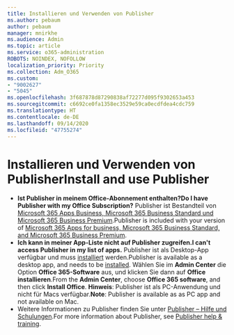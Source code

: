 ```yaml
---
title: Installieren und Verwenden von Publisher
ms.author: pebaum
author: pebaum
manager: mnirkhe
ms.audience: Admin
ms.topic: article
ms.service: o365-administration
ROBOTS: NOINDEX, NOFOLLOW
localization_priority: Priority
ms.collection: Adm_O365
ms.custom:
- "9002627"
- "5045"
ms.openlocfilehash: 3f687878d87290838af72277d095f9302653a453
ms.sourcegitcommit: c6692ce0fa1358ec3529e59ca0ecdfdea4cdc759
ms.translationtype: HT
ms.contentlocale: de-DE
ms.lasthandoff: 09/14/2020
ms.locfileid: "47755274"
---
```

# <a name="install-and-use-publisher"></a><span data-ttu-id="462bf-102">Installieren und Verwenden von Publisher</span><span class="sxs-lookup"><span data-stu-id="462bf-102">Install and use Publisher</span></span>

- <span data-ttu-id="462bf-103">**Ist Publisher in meinem Office-Abonnement enthalten?**</span><span class="sxs-lookup"><span data-stu-id="462bf-103">**Do I have Publisher with my Office Subscription?**</span></span> <span data-ttu-id="462bf-104">Publisher ist Bestandteil von [Microsoft 365 Apps Business, Microsoft 365 Business Standard und Microsoft 365 Business Premium](https://products.office.com/compare-all-microsoft-office-products?activetab=tab:primaryr2).</span><span class="sxs-lookup"><span data-stu-id="462bf-104">Publisher is included with your version of [Microsoft 365 Apps for business, Microsoft 365 Business Standard, and Microsoft 365 Business Premium](https://products.office.com/compare-all-microsoft-office-products?activetab=tab:primaryr2).</span></span>
- <span data-ttu-id="462bf-105">**Ich kann in meiner App-Liste nicht auf Publisher zugreifen.**</span><span class="sxs-lookup"><span data-stu-id="462bf-105">**I can't access Publisher in my list of apps.**</span></span>  <span data-ttu-id="462bf-106">Publisher ist als Desktop-App verfügbar und muss [installiert](https://support.office.com/article/Install-Office-apps-from-Office-365-dcf2d841-dac7-455b-9a77-fc8f7ee92702) werden.</span><span class="sxs-lookup"><span data-stu-id="462bf-106">Publisher is available as a desktop app, and needs to be [installed](https://support.office.com/article/Install-Office-apps-from-Office-365-dcf2d841-dac7-455b-9a77-fc8f7ee92702).</span></span> <span data-ttu-id="462bf-107">Wählen Sie im **Admin Center** die Option **Office 365-Software** aus, und klicken Sie dann auf **Office installieren**.</span><span class="sxs-lookup"><span data-stu-id="462bf-107">From the **Admin Center**, choose **Office 365 software**, and then click **Install Office**.</span></span> <span data-ttu-id="462bf-108">**Hinweis**: Publisher ist als PC-Anwendung und nicht für Macs verfügbar.</span><span class="sxs-lookup"><span data-stu-id="462bf-108">**Note**: Publisher is available as as PC app and not available on Mac.</span></span>
- <span data-ttu-id="462bf-109">Weitere Informationen zu Publisher finden Sie unter [Publisher – Hilfe und Schulungen](https://support.office.com/publisher).</span><span class="sxs-lookup"><span data-stu-id="462bf-109">For more information about Publisher, see [Publisher help & training](https://support.office.com/publisher).</span></span>
